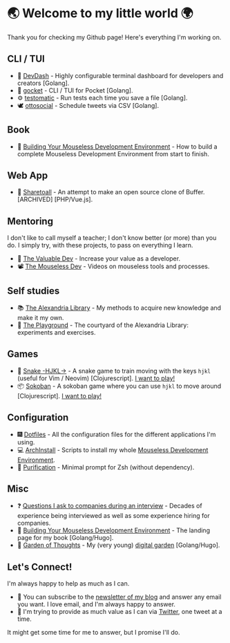 # 🌏 Welcome to my little world 🌍

Thank you for checking my Github page! Here's everything I'm working on.

## CLI / TUI

* :bento: [DevDash](https://github.com/Phantas0s/devdash) - Highly configurable terminal dashboard for developers and creators [Golang].
* 💼 [gocket](https://github.com/Phantas0s/gocket) - CLI / TUI for Pocket [Golang].
* ⚙ [testomatic](https://github.com/Phantas0s/testomatic) - Run tests each time you save a file [Golang].
* 🕊 [ottosocial](https://github.com/Phantas0s/ottosocial) - Schedule tweets via CSV [Golang].

## Book

* 📙 [Building Your Mouseless Development Environment](https://themouseless.dev) - How to build a complete Mouseless Development Environment from start to finish.

## Web App

* 🤝 [Sharetoall](https://github.com/Phantas0s/sharetoall) - An attempt to make an open source clone of Buffer. [ARCHIVED] [PHP/Vue.js].

## Mentoring

I don't like to call myself a teacher; I don't know better (or more) than you do. I simply try, with these projects, to pass on everything I learn.

* 💎 [The Valuable Dev](https://thevaluable.dev/) - Increase your value as a developer.
* 📽 [The Mouseless Dev](https://www.youtube.com/channel/UCoJtk2M8bme9KXTe6F3K-Yg) - Videos on mouseless tools and processes.

## Self studies

* 📚 [The Alexandria Library](https://github.com/Phantas0s/alexandria-library) - My methods to acquire new knowledge and make it my own.
* 🎊 [The Playground](https://github.com/Phantas0s/playground) - The courtyard of the Alexandria Library: experiments and exercises.

## Games

* 🐍 [Snake -HJKL->](https://github.com/Phantas0s/snake.hjkl) - A snake game to train moving with the keys `hjkl` (useful for Vim / Neovim) [Clojurescript]. [I want to play!](https://matthieucneude.com/snake/)
* 📦 [Sokoban](https://github.com/Phantas0s/sokoban) - A sokoban game where you can use `hjkl` to move around [Clojurescript]. [I want to play!](https://matthieucneude.com/sokoban/)

## Configuration

* 🎆 [Dotfiles](https://github.com/Phantas0s/.dotfiles) - All the configuration files for the different applications I'm using.
* 💻 [ArchInstall](https://github.com/Phantas0s/ArchInstall) - Scripts to install my whole [Mouseless Development Environment](https://themouseless.dev/).
* 🔷 [Purification](https://github.com/Phantas0s/purification) - Minimal prompt for Zsh (without dependency).

## Misc

* ❓ [Questions I ask to companies during an interview](https://github.com/Phantas0s/questions-job-interview) - Decades of experience being interviewed as well as some experience hiring for companies.
* 🔨 [Building Your Mouseless Development Environment](https://github.com/Phantas0s/mouseless-dev) - The landing page for my book [Golang/Hugo].
* 🌱 [Garden of Thoughts](https://github.com/Phantas0s/garden) - My (very young) [digital garden](https://matthieucneude.com/garden/) [Golang/Hugo].

## Let's Connect!

I'm always happy to help as much as I can.

* 📨 You can subscribe to the [newsletter of my blog](https://thevaluable.dev/page/newsletter/) and answer any email you want. I love email, and I'm always happy to answer.
* 🦚 I'm trying to provide as much value as I can via [Twitter](https://twitter.com/Cneude_Matthieu), one tweet at a time.

It might get some time for me to answer, but I promise I'll do.
